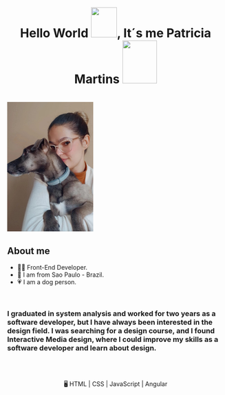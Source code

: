 <h1 align="center">Hello World <img src="https://i.pinimg.com/originals/28/02/00/28020003d4a493c78d8202ba6c35f179.gif" width="60px" height="70px">, It´s me Patricia Martins
<img src = "https://octodex.github.com/images/spidertocat.png" width ="80px" height="100px"> </h1>
<p align ="left">
 </br>

<img src = "img/patricia_and_thor.jfif" width ="200px">

## About me
- 👩‍💻 Front-End Developer.
- 📍 I am from Sao Paulo - Brazil.
- 💗 I am a dog person.
</br>

### I graduated in system analysis and worked for two years as a software developer, but I have always been interested in the design field. I was searching for a design course, and I found Interactive Media design, where I could improve my skills as a software developer and learn about design.

</br>
<p align="center">
<br>
🖥️ HTML | CSS | JavaScript | Angular

